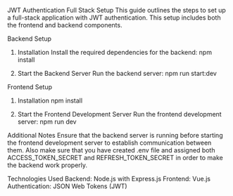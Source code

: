 JWT Authentication Full Stack Setup
This guide outlines the steps to set up a full-stack application with JWT authentication. This setup includes both the frontend and backend components.

Backend Setup

1. Installation
   Install the required dependencies for the backend:
   npm install

2. Start the Backend Server
   Run the backend server:
   npm run start:dev

Frontend Setup

1. Installation
   npm install

2. Start the Frontend Development Server
   Run the frontend development server:
   npm run dev

Additional Notes
Ensure that the backend server is running before starting the frontend development server to establish communication between them.
Also make sure that you have created .env file and assigned both ACCESS_TOKEN_SECRET and REFRESH_TOKEN_SECRET in order to make the backend work properly.

Technologies Used
Backend: Node.js with Express.js
Frontend: Vue.js
Authentication: JSON Web Tokens (JWT)
